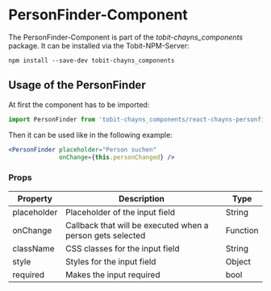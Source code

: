 # PersonFinder-Component # 

The PersonFinder-Component is part of the *tobit-chayns_components* package. It can be installed via the Tobit-NPM-Server:

    npm install --save-dev tobit-chayns_components


## Usage of the PersonFinder ##
At first the component has to be imported:

```jsx
import PersonFinder from 'tobit-chayns_components/react-chayns-personfinder';
```

Then it can be used like in the following example:
```jsx
<PersonFinder placeholder="Person suchen"
			  onChange={this.personChanged} />
```

### Props ###

| Property   | Description                                                                                        | Type    |
|------------|-----------------------------------------------------------------------------------------------------|--------|
| placeholder | Placeholder of the input field                                                 | String |
| onChange    | Callback that will be executed when a person gets selected                                                   | Function |
| className | CSS classes for the input field                             | String   |
| style    | Styles for the input field                                                   | Object |
| required    | Makes the input required                                                   | bool |